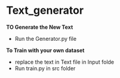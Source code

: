 # Text_generator

**TO Generate the New Text**
- Run the Generator.py file

**To Train with your own dataset**
- replace the text in Text file in Input folde
- Run train.py in src folder
